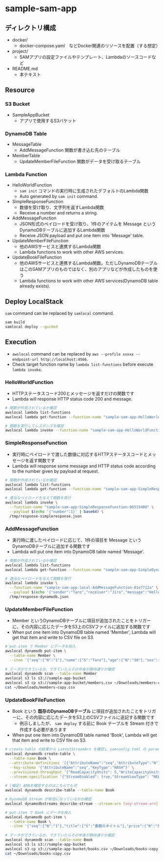 # sample-sam-app

## ディレクトリ構成

- docker/
  - docker-compose.yaml　などDocker関連のリソースを配置（する想定）
- project/
  - SAMアプリの設定ファイルやテンプレート、Lambdaのソースコードなど
- README.md
  - 本テキスト

## Resource

### S3 Bucket

- SampleAppBucket
  - アプリで使用するS3バケット

### DynamoDB Table

- MessageTable
  - AddMessageFunction 関数が書き込む先のテーブル
- MemberTable
  - UpdateMemberFileFunction 関数がデータを受け取るテーブル

### Lambda Function

- HelloWorldFunction
  - `sam init` コマンドの実行時に生成されたデフォルトのLambda関数
  - Auto generated by `sam init` command.
- SimpleResponseFunction
  - 数値を受け取り、文字列を返すLambda関数
  - Receive a number and returns a string.
- AddMessageFunction
  - JSON形式のペイロードを受け取り、1件のアイテムを Message というDynamoDBテーブルに追加するLambda関数
  - Receive JSON payload and put one item into 'Message' table.
- UpdateMemberFileFunction
  - 他のAWSサービスと連携するLambda関数
  - Lambda functions to work with other AWS services.
- UpdateBookFileFunction
  - 他のAWSサービスと連携するLambda関数。ただしDynamoDBテーブルはこのSAMアプリのものではなく、別のアプリなどが作成したものを使う
  - Lambda functions to work with other AWS services(DynamoDB table already exists).

## Deploy LocalStack

`sam` command can be replaced by `samlocal` command.

```bash
sam build
samlocal deploy --guided
```

## Execution

- `awslocal` command can be replaced by `aws --profile xxxxx --endpoint-url http://localhost:4566`. 
- Check target function name by `lambda list-functions` before execute `lambda invoke`.

### HelloWorldFunction

- HTTPステータスコード200とメッセージを返すだけの関数です
- Lambda will response HTTP status code 200 and message.

```bash
# 関数が作成されているか確認
awslocal lambda list-functions
awslocal lambda get-function --function-name "sample-sam-app-HelloWorldFunction-93a343b8"

# 関数を実行してレスポンスを確認
awslocal lambda invoke --function-name "sample-sam-app-HelloWorldFunction-93a343b8" /tmp/response-helloworld.json
```

### SimpleResponseFunction

- 実行時にペイロードで渡した数値に対応するHTTPステータスコードとメッセージを返す関数です
- Lambda will response some message and HTTP status code according to the number given by payload at request.

```bash
# 関数が作成されているか確認
awslocal lambda list-functions
awslocal lambda get-function --function-name "sample-sam-app-SimpleResponseFunction-96533490"

# 適当なペイロードを与えて関数を実行
awslocal lambda invoke \
  --function-name "sample-sam-app-SimpleResponseFunction-96533490" \
  --payload $(echo '{"number":1}' | base64) \
  /tmp/response-simpleresponse.json
```

### AddMessageFunction

- 実行時に渡したペイロードに応じて、1件の項目を Message というDynamoDBテーブルに追加する関数です
- Lambda will put one item into DynamoDB table named 'Message'.

```bash
# 関数が作成されているか確認
awslocal lambda list-functions
awslocal lambda get-function --function-name "sample-sam-app-SimpleDynamodbFunction-cdd357d1"

# 適当なペイロードを与えて関数を実行
awslocal lambda invoke \
  --function-name "sample-sam-app-local-AddMessageFunction-01e7712a" \
  --payload $(echo '{"sender":"Taro","receiver":"Jiro","message":"Hello, world!!"}' | base64) \
  /tmp/response-dynamodb.json
```

### UpdateMemberFileFunction

- Member というDynamoDBテーブルに項目が追加されたことをトリガーに、その内容に応じたデータをS3上のCSVファイルに追加する関数です
- When put one item into DynamoDB table named 'Member', Lambda will get that item and write to CSV file on S3.

```bash
# put-item で Member にデータを投入
awslocal dynamodb put-item \
  --table-name Member \
  --item '{"seq":{"N":"1"},"name":{"S":"Taro"},"age":{"N":"30"},"sex":{"S":"MALE"}}'
  
# データができているか、できていたらその中身が期待通りか確認
awslocal dynamodb scan --table-name Member
awslocal s3 ls s3://sample-app-bucket
awslocal s3 cp s3://sample-app-bucket/members.csv ~/Downloads/members-copy.csv
cat ~/Downloads/members-copy.csv
```

### UpdateBookFileFunction

- Book という **既存のDynamoDBテーブル** に項目が追加されたことをトリガーに、その内容に応じたデータをS3上のCSVファイルに追記する関数です
  - 例示しましたが、 `sam deploy` する前に Book テーブルを Stream 付きで作成する必要があります
- When put one item into DynamoDB table named 'Book', Lambda will get that item and write to CSV file on S3.

```bash
# create-table の結果から LatestStreamArn を確認し samconfig.toml の parameter_overrides の BookTableStreamArn 値としてコピー
awslocal dynamodb create-table \
  --table-name Book \
  --attribute-definitions '[{"AttributeName":"seq","AttributeType":"N"}]' \
  --key-schema '{"AttributeName":"seq","KeyType":"HASH"}' \
  --provisioned-throughput '{"ReadCapacityUnits": 5,"WriteCapacityUnits": 5}' \
  --stream-specification '{"StreamEnabled": true,"StreamViewType": "NEW_IMAGE"}'
  
# (補足) ARNを確認するのはこちらでも可
awslocal dynamodb describe-table --table-name Book

# DynamoDB Stream が有効になっているかの確認
awslocal dynamodbstreams describe-stream --stream-arn [any-stream-arn]

# put-item で Book にデータを投入
awslocal dynamodb put-item \
  --table-name Book \
  --item '{"seq":{"N":"1"},"title":{"S":"書籍のタイトル"},"price":{"N":"3740"},"publisher":{"S":"出版社名"}}'
  
# データができているか、できていたらその中身が期待通りか確認
awslocal dynamodb scan --table-name Book
awslocal s3 ls s3://sample-app-bucket
awslocal s3 cp s3://sample-app-bucket/books.csv ~/Downloads/books-copy.csv
cat ~/Downloads/books-copy.csv
```